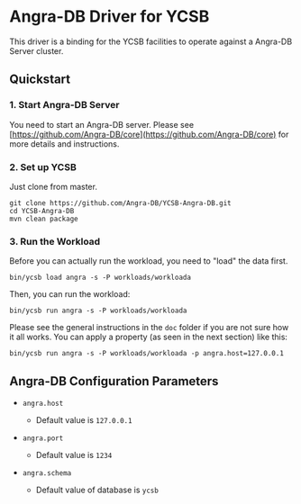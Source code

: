 <!--
Copyright (c) 2015 - 2016 YCSB contributors. All rights reserved.

Licensed under the Apache License, Version 2.0 (the "License"); you
may not use this file except in compliance with the License. You
may obtain a copy of the License at

http://www.apache.org/licenses/LICENSE-2.0

Unless required by applicable law or agreed to in writing, software
distributed under the License is distributed on an "AS IS" BASIS,
WITHOUT WARRANTIES OR CONDITIONS OF ANY KIND, either express or
implied. See the License for the specific language governing
permissions and limitations under the License. See accompanying
LICENSE file.
-->

# Angra-DB Driver for YCSB
This driver is a binding for the YCSB facilities to operate against a Angra-DB Server cluster.

## Quickstart

### 1. Start Angra-DB Server
You need to start an Angra-DB server. Please see [https://github.com/Angra-DB/core](https://github.com/Angra-DB/core)
for more details and instructions.

### 2. Set up YCSB
Just clone from master.

```
git clone https://github.com/Angra-DB/YCSB-Angra-DB.git
cd YCSB-Angra-DB
mvn clean package
```

### 3. Run the Workload
Before you can actually run the workload, you need to "load" the data first.

```
bin/ycsb load angra -s -P workloads/workloada
```

Then, you can run the workload:

```
bin/ycsb run angra -s -P workloads/workloada
```

Please see the general instructions in the `doc` folder if you are not sure how it all works. You can apply a property
(as seen in the next section) like this:

```
bin/ycsb run angra -s -P workloads/workloada -p angra.host=127.0.0.1
```

## Angra-DB Configuration Parameters

- `angra.host`
  - Default value is `127.0.0.1`

- `angra.port`
  - Default value is `1234`

- `angra.schema`

  - Default value of database is `ycsb`
